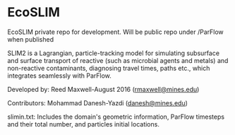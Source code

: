 # EcoSLIM
EcoSLIM private repo for development.  Will be public repo under /ParFlow when published


 SLIM2 is a Lagrangian, particle-tracking model for simulating subsurface and surface transport of reactive (such as microbial agents and metals) and non-reactive contaminants, diagnosing travel times, paths etc., which integrates seamlessly with ParFlow.

 Developed by: Reed Maxwell-August 2016 (rmaxwell@mines.edu)

 Contributors: Mohammad Danesh-Yazdi (danesh@mines.edu)



 slimin.txt: Includes the domain's geometric information,
             ParFlow timesteps and their total number, and particles
             initial locations.
